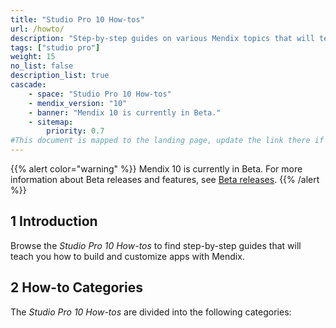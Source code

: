 ```yaml
---
title: "Studio Pro 10 How-tos"
url: /howto/
description: "Step-by-step guides on various Mendix topics that will teach you how to build and customize apps."
tags: ["studio pro"]
weight: 15
no_list: false
description_list: true
cascade:
    - space: "Studio Pro 10 How-tos"
    - mendix_version: "10"
    - banner: "Mendix 10 is currently in Beta."
    - sitemap:
        priority: 0.7
#This document is mapped to the landing page, update the link there if renaming or moving the doc file.
---
```


{{% alert color="warning" %}}
Mendix 10 is currently in Beta. For more information about Beta releases and features, see [Beta releases](/releasenotes/beta-features/).
{{% /alert %}}
## 1 Introduction

Browse the *Studio Pro 10 How-tos* to find step-by-step guides that will teach you how to build and customize apps with Mendix.

## 2 How-to Categories

The *Studio Pro 10 How-tos* are divided into the following categories:
